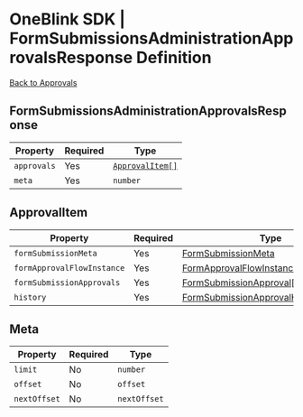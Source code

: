 # OneBlink SDK | FormSubmissionsAdministrationApprovalsResponse Definition

[Back to Approvals](../../approvals.md)

## FormSubmissionsAdministrationApprovalsResponse

| Property    | Required | Type                              |
| ----------- | -------- | --------------------------------- |
| `approvals` | Yes      | [`ApprovalItem[]`](#approvalitem) |
| `meta`      | Yes      | `number`                          |

## ApprovalItem

| Property                   | Required | Type                                                                                                                  |
| -------------------------- | -------- | --------------------------------------------------------------------------------------------------------------------- |
| `formSubmissionMeta`       | Yes      | [FormSubmissionMeta](../form/FormSubmissionMeta.md#formsubmissionmeta)                                                |
| `formApprovalFlowInstance` | Yes      | [FormApprovalFlowInstance](./FormApprovalFlowInstance.md#formapprovalflowinstance)                                    |
| `formSubmissionApprovals`  | Yes      | [FormSubmissionApproval[]](./FormSubmissionApproval.md#Formsubmissionapproval)                                        |
| `history`                  | Yes      | [FormSubmissionApprovalHistoryRecord[]](./FormSubmissionApprovalHistoryRecord.md#formsubmissionapprovalhistoryrecord) |

## Meta

| Property     | Required | Type         |
| ------------ | -------- | ------------ |
| `limit`      | No       | `number`     |
| `offset`     | No       | `offset`     |
| `nextOffset` | No       | `nextOffset` |
